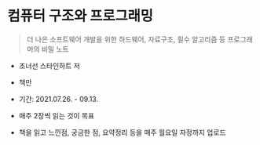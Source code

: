 # 컴퓨터 구조와 프로그래밍

> 더 나은 소프트웨어 개발을 위한 하드웨어, 자료구조, 필수 알고리즘 등 프로그래머의 비밀 노트

- 조너선 스타인하트 저
- 책만



- 기간: 2021.07.26. - 09.13.
- 매주 2장씩 읽는 것이 목표
- 책을 읽고 느낀점, 궁금한 점, 요약정리 등을 매주 월요일 자정까지 업로드

